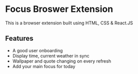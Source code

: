 # Focus Broswer Extension

This is a browser extension built using HTML, CSS & React.JS

## Features

- A good user onboarding
- Display time, current weather in sync
- Wallpaper and quote changing on every refresh
- Add your main focus for today

